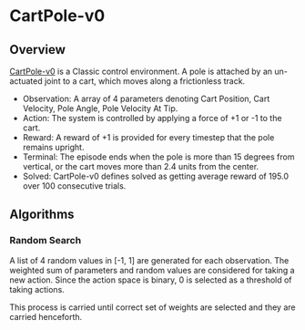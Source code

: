 # CartPole-v0

## Overview

[CartPole-v0](https://gym.openai.com/envs/CartPole-v0) is a Classic control environment. A pole is attached by an un-actuated joint to a cart, which moves along a frictionless track.

- Observation: A array of 4 parameters denoting Cart Position, Cart Velocity, Pole Angle, Pole Velocity At Tip.
- Action: The system is controlled by applying a force of +1 or -1 to the cart.
- Reward: A reward of +1 is provided for every timestep that the pole remains upright.
- Terminal: The episode ends when the pole is more than 15 degrees from vertical, or the cart moves more than 2.4 units from the center.
- Solved: CartPole-v0 defines solved as getting average reward of 195.0 over 100 consecutive trials.

## Algorithms

### Random Search

A list of 4 random values in [-1, 1] are generated for each observation. The weighted sum of parameters and random values are considered for taking a new action. Since the action space is binary, 0 is selected as a threshold of taking actions. 

This process is carried until correct set of weights are selected and they are carried henceforth.

